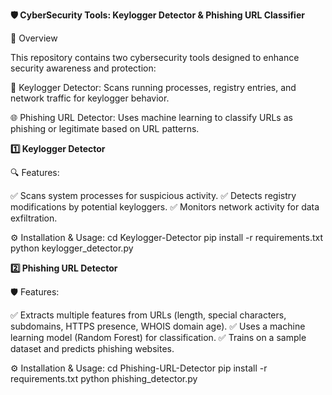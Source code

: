 **🛡️ CyberSecurity Tools: Keylogger Detector & Phishing URL Classifier**

🚀 Overview

This repository contains two cybersecurity tools designed to enhance security awareness and protection:

🔑 Keylogger Detector: Scans running processes, registry entries, and network traffic for keylogger behavior.

🌐 Phishing URL Detector: Uses machine learning to classify URLs as phishing or legitimate based on URL patterns.

**1️⃣ Keylogger Detector**

🔍 Features:

✅ Scans system processes for suspicious activity.
✅ Detects registry modifications by potential keyloggers.
✅ Monitors network activity for data exfiltration.

⚙️ Installation & Usage:
cd Keylogger-Detector
pip install -r requirements.txt
python keylogger_detector.py

**2️⃣ Phishing URL Detector**

🛡️ Features:

✅ Extracts multiple features from URLs (length, special characters, subdomains, HTTPS presence, WHOIS domain age).
✅ Uses a machine learning model (Random Forest) for classification.
✅ Trains on a sample dataset and predicts phishing websites.

⚙️ Installation & Usage:
cd Phishing-URL-Detector
pip install -r requirements.txt
python phishing_detector.py
